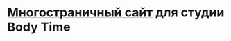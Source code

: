 <h1 color="red"> <a href="https://kulakovskyi.github.io/body-time/" target="_blank">Многостраничный сайт</a> для студии Body Time </h1>



